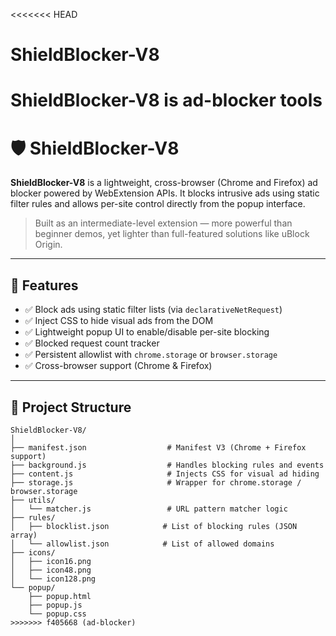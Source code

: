 <<<<<<< HEAD
# ShieldBlocker-V8
ShieldBlocker-V8 is ad-blocker tools 
=======
# 🛡️ ShieldBlocker-V8

**ShieldBlocker-V8** is a lightweight, cross-browser (Chrome and Firefox) ad blocker powered by WebExtension APIs. It blocks intrusive ads using static filter rules and allows per-site control directly from the popup interface.

> Built as an intermediate-level extension — more powerful than beginner demos, yet lighter than full-featured solutions like uBlock Origin.

---

## 🚀 Features

- ✅ Block ads using static filter lists (via `declarativeNetRequest`)
- ✅ Inject CSS to hide visual ads from the DOM
- ✅ Lightweight popup UI to enable/disable per-site blocking
- ✅ Blocked request count tracker
- ✅ Persistent allowlist with `chrome.storage` or `browser.storage`
- ✅ Cross-browser support (Chrome & Firefox)

---

## 📁 Project Structure

```plaintext
ShieldBlocker-V8/
│
├── manifest.json                  # Manifest V3 (Chrome + Firefox support)
├── background.js                  # Handles blocking rules and events
├── content.js                     # Injects CSS for visual ad hiding
├── storage.js                     # Wrapper for chrome.storage / browser.storage
├── utils/
│   └── matcher.js                 # URL pattern matcher logic
├── rules/
│   ├── blocklist.json            # List of blocking rules (JSON array)
│   └── allowlist.json            # List of allowed domains
├── icons/
│   ├── icon16.png
│   ├── icon48.png
│   └── icon128.png
└── popup/
    ├── popup.html
    ├── popup.js
    └── popup.css
>>>>>>> f405668 (ad-blocker)
